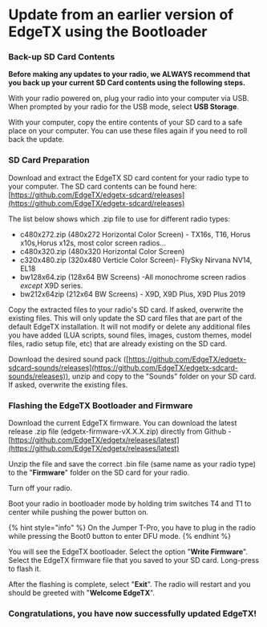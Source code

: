 # Update from an earlier version of EdgeTX using the Bootloader

### Back-up SD Card Contents

**Before making any updates to your radio, we ALWAYS recommend that you back up your current SD Card contents using the following steps.**&#x20;

With your radio powered on, plug your radio into your computer via USB. When prompted by your radio for the USB mode, select **USB Storage**.&#x20;

With your computer, copy the entire contents of your SD card to a safe place on your computer. You can use these files again if you need to roll back the update.

### SD Card Preparation

Download and extract the EdgeTX SD card content for your radio type to your computer. The SD card contents can be found here: [https://github.com/EdgeTX/edgetx-sdcard/releases](https://github.com/EdgeTX/edgetx-sdcard/releases)

The list below shows which .zip file to use for different radio types:

* c480x272.zip (480x272 Horizontal Color Screen) - TX16s, T16, Horus x10s,Horus x12s, most color screen radios...
* c480x320.zip (480x320 Horizontal Color Screen)
* c320x480.zip (320x480 Verticle Color Screen)- FlySky Nirvana NV14, EL18
* bw128x64.zip (128x64 BW Screens) -All monochrome screen radios _except_ X9D series.
* bw212x64zip (212x64 BW Screens) - X9D, X9D Plus, X9D Plus 2019

Copy the extracted files to your radio's SD card. If asked, overwrite the existing files. This will only update the SD card files that are part of the default EdgeTX installation. It will not modify or delete any additional files you have added (LUA scripts, sound files, images, custom themes, model files, radio setup file, etc) that are already existing on the SD card.&#x20;

Download the desired sound pack ([https://github.com/EdgeTX/edgetx-sdcard-sounds/releases](https://github.com/EdgeTX/edgetx-sdcard-sounds/releases)), unzip and copy to the "Sounds" folder on your SD card.  If asked, overwrite the existing files.&#x20;

### Flashing the EdgeTX Bootloader and Firmware

Download the current EdgeTX firmware. You can download the latest release .zip file (edgetx-firmware-vX.X.X.zip) directly from Github - [https://github.com/EdgeTX/edgetx/releases/latest](https://github.com/EdgeTX/edgetx/releases/latest)

Unzip the file and save the correct .bin file (same name as your radio type) to the "**Firmware**" folder on the SD card for your radio.

Turn off your radio.

Boot your radio in bootloader mode by holding trim switches T4 and T1 to center while pushing the power button on.

{% hint style="info" %}
On the Jumper T-Pro, you have to plug in the radio while pressing the Boot0 button to enter DFU mode.
{% endhint %}

You will see the EdgeTX bootloader. Select the option "**Write Firmware**". Select the EdgeTX firmware file that you saved to your SD card. Long-press to flash it.

After the flashing is complete, select "**Exit**". The radio will restart and you should be greeted with "**Welcome EdgeTX**".

### Congratulations, you have now successfully updated EdgeTX!



